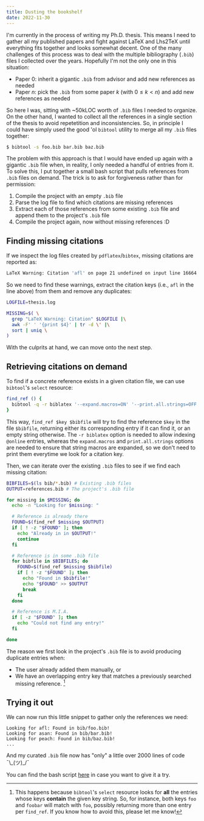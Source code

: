 ```yaml
---
title: Dusting the bookshelf
date: 2022-11-30
---
```


I'm currently in the process of writing my Ph.D. thesis. This means I need to gather all my published papers and fight against LaTeX and Lhs2TeX until everything fits together and looks somewhat decent. One of the many challenges of this process was to deal with the multiple bibliography (`.bib`) files I collected over the years. Hopefully I'm not the only one in this situation:

* Paper $0$: inherit a gigantic `.bib` from advisor and add new references as needed
* Paper $n$: pick the `.bib` from some paper $k$ (with $0 \leq k \lt n$) and add new references as needed

So here I was, sitting with ~50kLOC worth of `.bib` files I needed to organize. On the other hand, I wanted to collect all the references in a single section of the thesis to avoid repetetition and inconsistencies. So, in principle I could have simply used the good 'ol `bibtool` utility to merge all my `.bib` files together:

```bash
$ bibtool -s foo.bib bar.bib baz.bib
```

The problem with this approach is that I would have ended up again with a gigantic `.bib` file when, in reality, I only needed a handful of entries from it. To solve this, I put together a small bash script that pulls references from `.bib` files on demand. The trick is to ask for forgiveness rather than for permission:

1. Compile the project with an empty `.bib` file
2. Parse the log file to find which citations are missing references
3. Extract each of those references from some existing `.bib` file and append them to the project's `.bib` file
4. Compile the project again, now without missing references :D

## Finding missing citations

If we inspect the log files created by `pdflatex`/`bibtex`, missing citations are reported as:

```bash
LaTeX Warning: Citation 'afl' on page 21 undefined on input line 16664.
```

So we need to find these warnings, extract the citation keys (i.e., `afl` in the line above) from them and remove any duplicates:

```bash
LOGFILE=thesis.log

MISSING=$( \
  grep "LaTeX Warning: Citation" $LOGFILE |\
  awk -F' ' '{print $4}' | tr -d \' |\
  sort | uniq \
)
```

With the culprits at hand, we can move onto the next step.

## Retrieving citations on demand

To find if a concrete reference exists in a given citation file, we can use `bibtool`'s `select` resource:

```bash
find_ref () {
  bibtool -q -r biblatex '--expand.macros=ON' '--print.all.strings=OFF' '--select{$key "'$1'"}' $2
}
```

This way, `find_ref $key $bibfile` will try to find the reference `$key` in the file `$bibfile`, returning either its corresponding entry if it can find it, or an empty string otherwise. The `-r biblatex` option is needed to allow indexing `@online` entries, whereas the `expand.macros` and `print.all.strings` options are needed to ensure that string macros are expanded, so we don't need to print them everytime we look for a citation key.

Then, we can iterate over the existing `.bib` files to see if we find each missing citation:

```bash
BIBFILES=$(ls bib/*.bib) # Existing .bib files
OUTPUT=references.bib # The project's .bib file

for missing in $MISSING; do
  echo -n "Looking for $missing: "

  # Reference is already there
  FOUND=$(find_ref $missing $OUTPUT)
  if [ ! -z "$FOUND" ]; then
    echo "Already in in $OUTPUT!"
    continue
  fi

  # Reference is in some .bib file
  for bibfile in $BIBFILES; do
    FOUND=$(find_ref $missing $bibfile)
    if [ ! -z "$FOUND" ]; then
      echo "Found in $bibfile!"
      echo "$FOUND" >> $OUTPUT
      break
    fi
  done

  # Reference is M.I.A.
  if [ -z "$FOUND" ]; then
    echo "Could not find any entry!"
  fi

done
```

The reason we first look in the project's `.bib` file is to avoid producing duplicate entries when:

* The user already added them manually, or
* We have an overlapping entry key that matches a previously searched missing reference. [^1]

## Trying it out

We can now run this little snippet to gather only the references we need:

```
Looking for afl: Found in bib/foo.bib!
Looking for asan: Found in bib/bar.bib!
Looking for peach: Found in bib/baz.bib!
...
```

And my curated `.bib` file now has "only" a little over 2000 lines of code ¯\\\_(ツ)\_/¯

You can find the bash script [here](../assets/code/find_references.sh) in case you want to give it a try.

[^1]: This happens because `bibtool`'s `select` resource looks for **all** the entries whose keys **contain** the given key string. So, for instance, both keys `foo` and `foobar` will match with `foo`, possibly returning more than one entry per `find_ref`. If you know how to avoid this, please let me know!